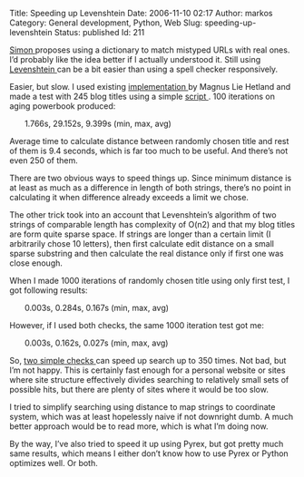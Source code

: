 Title: Speeding up Levenshtein
Date: 2006-11-10 02:17
Author: markos
Category: General development, Python, Web
Slug: speeding-up-levenshtein
Status: published
Id: 211

<div>
 <p>
  <a href="handling-404.html">
   Simon
  </a>
  proposes using a dictionary to match mistyped URLs with real ones. I’d probably like the idea better if I actually understood it. Still using
  <a href="http://en.wikipedia.org/wiki/Levenshtein_distance" title="description of the algorithm">
   Levenshtein
  </a>
  can be a bit easier than using a spell checker responsively.
 </p>
 <p>
  Easier, but slow. I used existing
  <a href="http://hetland.org/python/distance.py" title="python implementation">
   implementation
  </a>
  by Magnus Lie Hetland and made a test with 245 blog titles using a simple
  <a href="http://markos.gaivo.net/examples/distance/test_distance" title="Link to test script">
   script
  </a>
  . 100 iterations on aging powerbook produced:
 </p>
 <p style="text-indent:20pt;">
  1.766s, 29.152s, 9.399s (min, max, avg)
 </p>
 <p>
  Average time to calculate distance between randomly chosen title and rest of them is 9.4 seconds, which is far too much to be useful. And there’s not even 250 of them.
 </p>
 <p>
  There are two obvious ways to speed things up. Since minimum distance is at least as much as a difference in length of both strings, there’s no point in calculating it when difference already exceeds a limit we chose.
 </p>
 <p>
  The other trick took into an account that Levenshtein’s algorithm of two strings of comparable length has complexity of O(n2) and that my blog titles are form quite sparse space. If strings are longer than a certain limit (I arbitrarily chose 10 letters), then first calculate edit distance on a small sparse substring and then calculate the real distance only if first one was close enough.
 </p>
 <p>
  When I made 1000 iterations of randomly chosen title using only first test, I got following results:
 </p>
 <p style="text-indent:20pt;">
  0.003s, 0.284s, 0.167s (min, max, avg)
 </p>
 <p>
  However, if I used both checks, the same 1000 iteration test got me:
 </p>
 <p style="text-indent:20pt;">
  0.003s, 0.162s, 0.027s (min, max, avg)
 </p>
 <p>
  So,
  <a href="http://markos.gaivo.net/examples/distance/distance.py" title="Extended distance functions">
   two simple checks
  </a>
  can speed up search up to 350 times. Not bad, but I’m not happy. This is certainly fast enough for a personal website or sites where site structure effectively divides searching to relatively small sets of possible hits, but there are plenty of sites where it would be too slow.
 </p>
 <p>
  I tried to simplify searching using distance to map strings to coordinate system, which was at least hopelessly naive if not downright dumb. A much better approach would be to read more, which is what I’m doing now.
 </p>
 <p>
  By the way, I’ve also tried to speed it up using Pyrex, but got pretty much same results, which means I either don’t know how to use Pyrex or Python optimizes well. Or both.
 </p>
</div>
